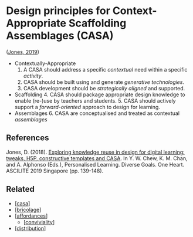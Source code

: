 # Design principles for Context-Appropriate Scaffolding Assemblages (CASA)

([Jones, 2019](https://djon.es/blog/2019/08/08/exploring-knowledge-reuse-in-design-for-digital-learning-tweaks-h5p-constructive-templates-and-casa/#designPrinciples))

- Contextually-Appropriate
  1. A CASA should address a specific *contextual* need within a specific *activity*.
  2. CASA should be built using and generate *generative technologies*.
  3. CASA development should be *strategically aligned* and supported.
- Scaffolding
  4. CASA should package appropriate design knowledge to enable (re-)use by teachers and students.
  5. CASA should actively support a *forward-oriented* approach to design for learning.
- Assemblages
  6. CASA are conceptualised and treated as contextual *assemblages*

## References

Jones, D. (2018). [Exploring knowledge reuse in design for digital learning: tweaks, H5P, constructive templates and CASA](https://djon.es/blog/2019/08/08/exploring-knowledge-reuse-in-design-for-digital-learning-tweaks-h5p-constructive-templates-and-casa/). In Y. W. Chew, K. M. Chan, and A. Alphonso (Eds.), Personalised Learning. Diverse Goals. One Heart. ASCILITE 2019 Singapore (pp. 139-148). 

## Related

- [[casa]]
- [[bricolage]]
- [[affordances]]
  - [[conviviality]]
- [[distribution]]

[//begin]: # "Autogenerated link references for markdown compatibility"
[casa]: casa "Contextually Appropriate Scaffolding Assemblages (CASA)"
[bricolage]: ../Bricolage/bricolage "Bricolage"
[affordances]: ../Affordances/affordances "Affordances"
[conviviality]: ../Affordances/conviviality "Convivality"
[distribution]: ../Distribution/distribution "Distribution"
[//end]: # "Autogenerated link references"